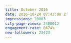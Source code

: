 ```yaml
---
title: October 2016
date: 2016-10-24 07:43:00 Z
impressions: 20003
city-page-views: 2400012
engagement-rate: 8674%
new-followers: 23423
---
```


